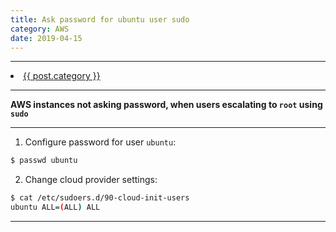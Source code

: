 ```yaml
---
title: Ask password for ubuntu user sudo
category: AWS
date: 2019-04-15
---
```


-----

<li><a href="#{{ post.category | uri_escape | downcase }}">{{ post.category }}</a></li>

-----

**AWS instances not asking password, when users escalating to `root` using `sudo`**

-----

1. Configure password for user `ubuntu`:
```bash
$ passwd ubuntu
```

2. Change cloud provider settings:
```bash
$ cat /etc/sudoers.d/90-cloud-init-users
ubuntu ALL=(ALL) ALL
```

-----